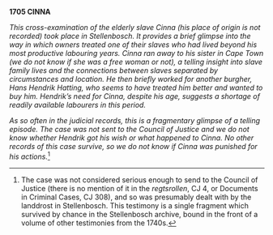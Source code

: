 **1705 CINNA**

*This cross-examination of the elderly slave Cinna (his place of origin
is not recorded) took place in Stellenbosch. It provides a brief glimpse
into the way in which owners treated one of their slaves who had lived
beyond his most productive labouring years. Cinna ran away to his sister
in Cape Town (we do not know if she was a free woman or not), a telling
insight into slave family lives and the connections between slaves
separated by circumstances and location. He then briefly worked for
another burgher, Hans Hendrik Hatting, who seems to have treated him
better and wanted to buy him. Hendrik’s need for Cinna, despite his age,
suggests a shortage of readily available labourers in this period.*

*As so often in the judicial records, this is a fragmentary glimpse of a
telling episode. The case was not sent to the Council of Justice and we
do not know whether Hendrik got his wish or what happened to Cinna. No
other records of this case survive, so we do not know if Cinna was
punished for his actions.*[^1]

[^1]: The case was not considered serious enough to send to the Council
    of Justice (there is no mention of it in the *regtsrollen*, CJ 4, or
    Documents in Criminal Cases, CJ 308), and so was presumably dealt
    with by the landdrost in Stellenbosch. This testimony is a single
    fragment which survived by chance in the Stellenbosch archive, bound
    in the front of a volume of other testimonies from the 1740s.
